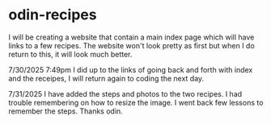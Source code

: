 # odin-recipes
I will be creating a website that contain a main index page which will have links to a few recipes.
The website won't look pretty as first but when I do return to this, it will look much better.

7/30/2025 7:49pm I did up to the links of going back and forth with index and the receipes, I will return again to coding the next day.

7/31/2025 I have added the steps and photos to the two recipes. I had trouble remembering on how to resize the image. I went back few lessons to remember the steps. Thanks odin.